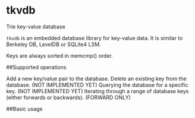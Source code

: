 # tkvdb
Trie key-value database

`tkvdb` is an embedded database library for key-value data. It is similar to Berkeley DB, LevelDB or SQLite4 LSM.

Keys are always sorted in memcmp() order.

##Supported operations

  Add a new key/value pair to the database.
  Delete an existing key from the database. (NOT IMPLEMENTED YET)
  Querying the database for a specific key. (NOT IMPLEMENTED YET)
  Iterating through a range of database keys (either forwards or backwards). (FORWARD ONLY)

##Basic usage


